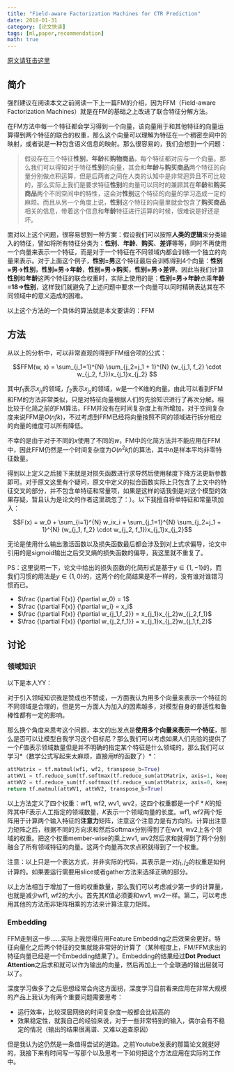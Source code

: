 ```yaml
---
title: "Field-aware Factorization Machines for CTR Prediction"
date: 2018-01-31
category: [论文快读]
tags: [ml,paper,recommendation]
math: true
---
```


[原文请狂击这里](https://www.csie.ntu.edu.tw/~cjlin/papers/ffm.pdf)

## 简介

强烈建议在阅读本文之前阅读一下上一篇FM的介绍，因为FFM（Field-aware Factorization Machines）就是在FM的基础之上改进了联合特征分解方法。

在FM方法中每一个特征都会学习得到一个向量，该向量用于和其他特征的向量运算得到两个特征的联合的权重，那么这个向量可以理解为特征在一个稠密空间中的映射，或者说是一种包含语义信息的映射。那么很容易的，我们会想到一个问题：

> 假设存在三个特征**性别**，**年龄**和**购物商品**，每个特征都对应与一个向量。那么我们可以得知对于特征**性别**的向量，其会和**年龄**与**购买商品**两个特征的向量分别做点积运算，但是后两者之间在人类的认知中是非常迥异且不可比较的，那么实际上我们是要求特征**性别**的向量可以同时的兼顾其在**年龄**和**购买商品**两个不同空间中的特性，这会对**性别**这个特征的向量的学习造成一定的麻烦。而且从另一个角度上说，**性别**这个特征的向量里就会包含了**购买商品**相关的信息，带着这个信息和**年龄**特征进行运算的时候，很难说是好还是坏。

面对以上这个问题，很容易想到一种方案：假设我们可以按照**人类的逻辑**来分类输入的特征，譬如将所有特征分类为：**性别**、**年龄**、**购买**、**差评**等等，同时不再使用一个向量来表示一个特征，而是对于一个特征在不同领域内都会训练一个独立的向量来表示。对于上面这个例子，**性别=男**这个特征最后会训练得到4个向量：**性别=男->性别**，**性别=男->年龄**，**性别=男->购买**，**性别=男->差评**。因此当我们计算**性别**和**年龄**这两个特征的联合权重时，实际上使用的是：**性别=男->年龄**点乘**年龄=18->性别**，这样我们就避免了上述问题中要求一个向量可以同时精确表达其在不同领域中的意义造成的困难。

以上这个方法的一个具体的算法就是本文要讲的：FFM

## 方法

从以上的分析中，可以非常直观的得到FFM组合项的公式：

$$FFM(w, x) = \sum_{j_1=1}^{N} \sum_{j_2=j_1 + 1}^{N} (w_{j_1, f_2} \cdot w_{j_2, f_1})x_{j_1}x_{j_2} $$

其中$f_1$表示$x_{j_1}$的领域，$f_2$表示$x_{j_2}$的领域，$w$是一个K维的向量。由此可以看到FFM和FM的方法非常类似，只是对特征向量根据人们的先验知识进行了再次分解。相比较于化简之前的FM算法，FFM并没有在时间复杂度上有所增加，对于空间复杂度来说FFM是$O(nfk)$，不过考虑到FFM已经将向量按照不同的领域进行拆分相应的向量的维度可以所有降低。

 不幸的是由于对于不同的$x$使用了不同的$w$，FM中的化简方法并不能应用在FFM中，因此FFM仍然是一个时间复杂度为$O(n^2kf)$的算法，其中$n$是样本平均非零特征数量。

得到以上定义之后接下来就是对损失函数进行求导然后使用梯度下降方法更新参数即可。对于原文这里有个疑问，原文中定义的拟合函数实际上只包含了上文中的特征交叉的部分，并不包含单特征和常量项，如果是这样的话我倒是对这个模型的效果存疑，暂且认为是论文的作者这里疏忽了：）。以下我擅自将单特征和常量项加入：

$$F(x) = w_0 + \sum_{i=1}^{N} w_ix_i + \sum_{j_1=1}^{N} \sum_{j_2=j_1 + 1}^{N} (w_{j_1, f_2} \cdot w_{j_2, f_1})x_{j_1}x_{j_2}$$

无论是使用什么输出激活函数以及损失函数最后都会涉及到对上式求偏导，论文中引用的是sigmoid输出之后交叉熵的损失函数的偏导，我这里就不重复了。

PS：这里说明一下，论文中给出的损失函数的化简形式是基于$y \in \{1, -1\}$的，而我们习惯的用法是$y \in \{1, 0\}$的，这两个的化简结果是不一样的，没有谁对谁错习惯而已。

* $\frac {\partial F(x)} {\partial w_0} = 1$
* $\frac {\partial F(x)} {\partial w_i} = x_i$
* $\frac {\partial F(x)} {\partial w_{j_1,f_2}} = x_{j_1}x_{j_2}w_{j_2,f_1}$
* $\frac {\partial F(x)} {\partial w_{j_2,f_1}} = x_{j_1}x_{j_2}w_{j_1,f_2}$

## 讨论

### 领域知识

以下是本人YY：

对于引入领域知识我是赞成也不赞成，一方面我认为用多个向量来表示一个特征的不同领域是合理的，但是另一方面人为加入的因素越多，对模型自身的普适性和鲁棒性都有一定的影响。

那么换个角度来思考这个问题，本文的出发点是**使用多个向量来表示一个特征**，那么是否可以让模型自我学习这个目标尼？那么我们可以考虑如果人们先验的提供了一个$F$值表示领域数量但是并不明确的指定某个特征是什么领域的，那么我们可以学习*（数学公式写起来太麻烦，直接用tf的函数了）*：

```python
attMatrix = tf.matmul(wf1, wf2, transpose_b=True)
attWV1 = tf.reduce_sum(tf.softmax(tf.reduce_sum(attMatrix, axis=1, keep_dims=True)) * wv1, axis=0)
attWV2 = tf.reduce_sum(tf.softmax(tf.reduce_sum(attMatrix, axis=0, keep_dims=True)) * wv2, axis=0)
return tf.matmul(attWV1, attWV2, transpose_b=True)
```

以上方法定义了四个权重：wf1, wf2, wv1, wv2，这四个权重都是一个$F * K$的矩阵其中$F$表示人工指定的领域数量，$K$表示一个领域向量的长度。wf1, wf2两个矩阵用于计算两个输入特征的**注意力**矩阵，注意这个注意力是有方向的。计算出注意力矩阵之后，根据不同的方向求和然后Softmax分别得到了在wv1, wv2上各个领域的权重。把这个权重member-wise的乘上wv1, wv2然后求和就得到了两个分别融合了所有领域特征的向量。这两个向量再次求点积就得到了一个权重。

注意：以上只是一个表达方式，并非实际的代码，其表示是一对$j_1, j_2$的权重是如何计算的。如果要运行需要用slice或者gather方法来选择正确的部分。

以上方法相当于增加了一倍的权重数量，那么我们可以考虑减少第一步的计算量，也就是减少wf1, wf2的大小。首先其$K$值必须要和wv1, wv2一样。第二，可以考虑用其他的方法而非矩阵相乘的方法来计算注意力矩阵。

### Embedding

FFM走到这一步……实际上我觉得应用Feature Embedding之后效果会更好。特征向量化之后两个特征的交集就能非常好的计算了（某种程度上，FM/FFM求出的特征向量已经是一个Embedding结果了）。Embedding的结果经过**Dot Product Attention**之后求和就可以作为输出的向量，然后再加上一个全联通的输出层就可以了。

深度学习做多了之后思想经常会向这方面拐，深度学习目前看来应用在非常大规模的产品上我认为有两个重要问题需要思考：

* 运行效率，比较深层网络的时间复杂度一般都会比较高的
* 效果稳定性，就我自己的经验来说，对于一些非常特别的输入，偶尔会有不稳定的情况（输出的结果很离谱、又难以追查原因）

但是我认为这仍然是一条值得尝试的道路。之前Youtube发表的那篇论文就挺好的，我接下来有时间写一写那个以及思考一下如何把这个方法应用在实际的工作中。
